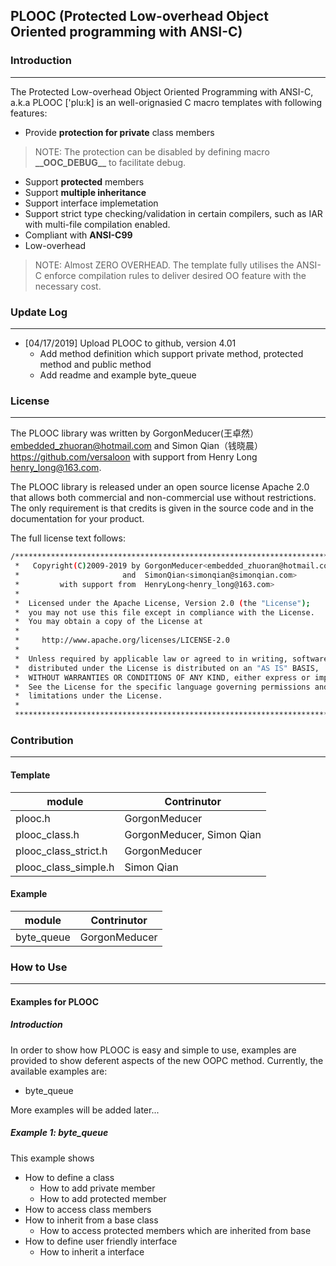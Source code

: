 ## PLOOC (Protected Low-overhead Object Oriented programming with ANSI-C)

### Introduction
---
The Protected Low-overhead Object Oriented Programming with ANSI-C, a.k.a PLOOC ['plu:k] is an well-orignasied C macro templates with following features:

* Provide __protection for private__ class members

> NOTE: The protection can be disabled by defining macro __\_\_OOC_DEBUG\_\___ to facilitate debug.

* Support __protected__ members
* Support __multiple inheritance__ 
* Support interface implemetation
* Support strict type checking/validation in certain compilers, such as IAR with multi-file compilation enabled.
* Compliant with __ANSI-C99__ 
* Low-overhead
> NOTE: Almost ZERO OVERHEAD. The template fully utilises the ANSI-C enforce compilation rules to deliver desired OO feature with the necessary cost.

### Update Log
---
- \[04/17/2019\] Upload PLOOC to github, version 4.01
    - Add method definition which support private method, protected method and public method
    - Add readme and example byte_queue


### License
---
The PLOOC library was written by GorgonMeducer(王卓然）<embedded_zhuoran@hotmail.com> and Simon Qian（钱晓晨）<https://github.com/versaloon> with support from Henry Long <henry_long@163.com>.

The PLOOC library is released under an open source license Apache 2.0 that allows both commercial and non-commercial use without restrictions. The only requirement is that credits is given in the source code and in the documentation for your product.

The full license text follows:
```sh
/*****************************************************************************
 *   Copyright(C)2009-2019 by GorgonMeducer<embedded_zhuoran@hotmail.com>    *
 *                       and  SimonQian<simonqian@simonqian.com>             *
 *         with support from  HenryLong<henry_long@163.com>                  *
 *                                                                           *
 *  Licensed under the Apache License, Version 2.0 (the "License");          *
 *  you may not use this file except in compliance with the License.         *
 *  You may obtain a copy of the License at                                  *
 *                                                                           *
 *     http://www.apache.org/licenses/LICENSE-2.0                            *
 *                                                                           *
 *  Unless required by applicable law or agreed to in writing, software      *
 *  distributed under the License is distributed on an "AS IS" BASIS,        *
 *  WITHOUT WARRANTIES OR CONDITIONS OF ANY KIND, either express or implied. *
 *  See the License for the specific language governing permissions and      *
 *  limitations under the License.                                           *
 *                                                                           *
 ****************************************************************************/
 ```

### Contribution
---
#### Template
| module | Contrinutor |
| ------ | ------ |
| plooc.h | GorgonMeducer ||
| plooc_class.h | GorgonMeducer, Simon Qian | 
| plooc_class_strict.h | GorgonMeducer |
| plooc_class_simple.h | Simon Qian |


#### Example
| module | Contrinutor |
| ------ | ------ |
| byte_queue | GorgonMeducer |




### How to Use
---
#### Examples for PLOOC
##### Introduction
In order to show how PLOOC is easy and simple to use, examples are provided to show deferent aspects of the new OOPC method. Currently, the available examples are:

* byte_queue
 
More examples will be added later...

##### Example 1: byte_queue
This example shows
- How to define a class
    - How to add private member
    - How to add protected member
- How to access class members
- How to inherit from a base class
    - How to access protected members which are inherited from base
- How to define user friendly interface
    - How to inherit a interface
